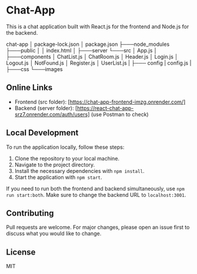 # Chat-App

This is a chat application built with React.js for the frontend and Node.js for the backend.

chat-app
│ package-lock.json
│ package.json
├───node_modules
├───public
│ │ index.html
│
├───server
└───src
│ App.js
│
├───components
│ ChatList.js
│ ChatRoom.js
│ Header.js
│ Login.js
│ Logout.js
│ NotFound.js
│ Register.js
│ UserList.js
|
├─── config
| config.js
|
├───css
└───images

## Online Links

- Frontend (src folder): [https://chat-app-frontend-imzg.onrender.com/]
- Backend (server folder): [https://react-chat-app-srz7.onrender.com/auth/users] (use Postman to check)

## Local Development

To run the application locally, follow these steps:

1. Clone the repository to your local machine.
2. Navigate to the project directory.
3. Install the necessary dependencies with `npm install`.
4. Start the application with `npm start`.

If you need to run both the frontend and backend simultaneously, use `npm run start:both`. Make sure to change the backend URL to `localhost:3001`.

## Contributing

Pull requests are welcome. For major changes, please open an issue first to discuss what you would like to change.

## License

MIT
